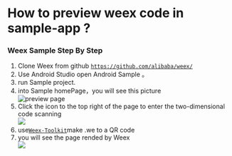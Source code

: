 # How to preview weex code in sample-app ?
   
### Weex Sample Step By Step
1. Clone Weex from github [`https://github.com/alibaba/weex/`](https://github.com/alibaba/weex/)
2. Use Android Studio open Android Sample 。
3. run Sample project.
4. into Sample homePage，you will see this picture  
![preview page](//gtms01.alicdn.com/tps/i1/TB10Ox2MpXXXXXKXpXXA0gJJXXX-720-1280.png)
5. Click the icon to the top right of the page to enter the two-dimensional code scanning  
![](//gtms04.alicdn.com/tps/i4/TB1Ph05MpXXXXcHXXXX2YSA3pXX-540-960.jpg)
6. use[`Weex-Toolkit`](https://github.com/alibaba/weex_toolchain/tree/master/toolkit/ )make .we to a     QR code 
7. you will see the page rended by Weex  
![](//gtms03.alicdn.com/tps/i3/TB1ehVLMpXXXXa.XVXX2YSA3pXX-540-960.jpg)
